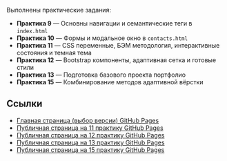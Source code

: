 Выполнены практические задания:

- **Практика 9** — Основны навигации и семантические теги в `index.html`
- **Практика 10** — Формы и модальное окно в `contacts.html`
- **Практика 11** — CSS переменные, БЭМ методология, интерактивные состояния и темная тема
- **Практика 12** — Bootstrap компоненты, адаптивная сетка и готовые стили
- **Практика 13** — Подготовка базового проекта портфолио
- **Практика 15** — Комбинирование методов адаптивной вёрстки

## Ссылки

- [Главная страница (выбор версии) GitHub Pages](https://lilyaka1.github.io/fb_pr9/)
- [Публичная страница на 11 практику GitHub Pages](https://lilyaka1.github.io/fb_pr9/index_v1.html)
- [Публичная страница на 12 практику GitHub Pages](https://lilyaka1.github.io/fb_pr9/index_v12.html)
- [Публичная страница на 13 практику GitHub Pages](https://lilyaka1.github.io/fb_pr9/index_v13.html)
- [Публичная страница на 15 практику GitHub Pages](https://lilyaka1.github.io/fb_pr9/index_v15.html)
